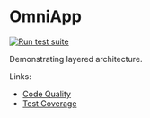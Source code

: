 # OmniApp 

[![Run test suite](https://github.com/Bodacious/OmniApp/actions/workflows/ruby.yml/badge.svg)](https://github.com/Bodacious/OmniApp/actions/workflows/ruby.yml)

Demonstrating layered architecture.

Links:

- [Code Quality](./rubycritic/overview.html)
- [Test Coverage](./coverage/index.html)